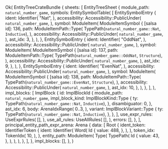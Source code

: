 Ok(
    EntityTreeCrateBundle {
        sheets: [
            EntityTreeSheet {
                module_path: `natural_number_game`,
                symbols: EntitySymbolTable(
                    [
                        EntitySymbolEntry {
                            ident: Identifier(
                                "Nat",
                            ),
                            accessibility: Accessibility::PublicUnder(
                                `natural_number_game`,
                            ),
                            symbol: ModuleItem(
                                ModuleItemSymbol {
                                    [salsa id]: 136,
                                    path: ModuleItemPath::Type(
                                        TypePath(`natural_number_game::Nat`, `Inductive`),
                                    ),
                                    accessibility: Accessibility::PublicUnder(
                                        `natural_number_game`,
                                    ),
                                    ast_idx: 3,
                                },
                            ),
                        },
                        EntitySymbolEntry {
                            ident: Identifier(
                                "OddNat",
                            ),
                            accessibility: Accessibility::PublicUnder(
                                `natural_number_game`,
                            ),
                            symbol: ModuleItem(
                                ModuleItemSymbol {
                                    [salsa id]: 137,
                                    path: ModuleItemPath::Type(
                                        TypePath(`natural_number_game::OddNat`, `Structure`),
                                    ),
                                    accessibility: Accessibility::PublicUnder(
                                        `natural_number_game`,
                                    ),
                                    ast_idx: 9,
                                },
                            ),
                        },
                        EntitySymbolEntry {
                            ident: Identifier(
                                "EvenNat",
                            ),
                            accessibility: Accessibility::PublicUnder(
                                `natural_number_game`,
                            ),
                            symbol: ModuleItem(
                                ModuleItemSymbol {
                                    [salsa id]: 138,
                                    path: ModuleItemPath::Type(
                                        TypePath(`natural_number_game::EvenNat`, `Structure`),
                                    ),
                                    accessibility: Accessibility::PublicUnder(
                                        `natural_number_game`,
                                    ),
                                    ast_idx: 10,
                                },
                            ),
                        },
                    ],
                ),
                impl_blocks: [
                    ImplBlock {
                        id: ImplBlockId {
                            module_path: `natural_number_game`,
                            impl_block_kind: ImplBlockKind::Type {
                                ty: TypePath(`natural_number_game::Nat`, `Inductive`),
                            },
                            disambiguator: 0,
                        },
                        ast_idx: 6,
                        body: ArenaIdxRange(
                            0..3,
                        ),
                        variant: ImplBlockVariant::Type {
                            ty: TypePath(`natural_number_game::Nat`, `Inductive`),
                        },
                    },
                ],
                use_expr_rules: UseExprRules(
                    [],
                ),
                use_all_rules: UseAllRules(
                    [],
                ),
                errors: [],
            },
        ],
        principal_entity_path_expr_arena: Arena {
            data: [
                Root {
                    ident_token: IdentifierToken {
                        ident: Identifier(
                            Word(
                                Id {
                                    value: 488,
                                },
                            ),
                        ),
                        token_idx: TokenIdx(
                            10,
                        ),
                    },
                    entity_path: ModuleItem(
                        Type(
                            TypePath(
                                Id {
                                    value: 43,
                                },
                            ),
                        ),
                    ),
                },
            ],
        },
        impl_blocks: [],
    },
)